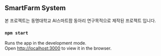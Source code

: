 ## SmartFarm System

본 프로젝트는 동명대학교 AI스마트팜 동아리 연구목적으로 제작된 프로젝트 입니다.


### `npm start`

Runs the app in the development mode.\
Open [http://localhost:3000](http://localhost:3000) to view it in the browser.
